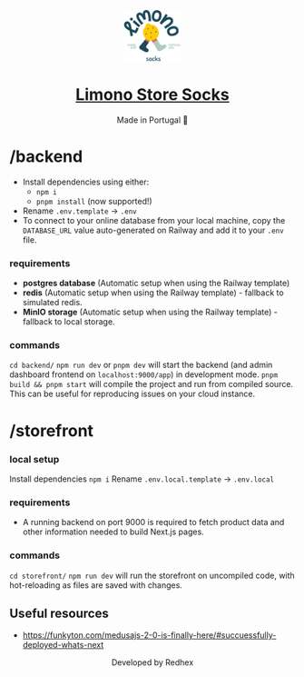<p align="center">
  <a href="https://limono.shop/">
    <picture>
      <source media="(prefers-color-scheme: dark)" srcset="https://raw.githubusercontent.com/redhexpt/limono-app/a7344dd408ce09601d27667010f898db4f732f7a/storefront/public/readme/limono.svg">
      <source media="(prefers-color-scheme: light)" srcset="https://raw.githubusercontent.com/redhexpt/limono-app/a7344dd408ce09601d27667010f898db4f732f7a/storefront/public/readme/limono.svg">
      <img alt="Limono logo" src="https://raw.githubusercontent.com/redhexpt/limono-app/a7344dd408ce09601d27667010f898db4f732f7a/storefront/public/readme/limono.svg" width=100>
    </picture>
  </a>
 
</p>

<h1 align="center">
  <a href="https://limono.shop/">Limono Store Socks</a>
</h1>

<p align="center">
Made in Portugal  🥳</p>


# /backend

- Install dependencies using either:
  - `npm i`
  - `pnpm install` (now supported!)
- Rename `.env.template` ->  `.env`
- To connect to your online database from your local machine, copy the `DATABASE_URL` value auto-generated on Railway and add it to your `.env` file.

### requirements
- **postgres database** (Automatic setup when using the Railway template)
- **redis** (Automatic setup when using the Railway template) - fallback to simulated redis.
- **MinIO storage** (Automatic setup when using the Railway template) - fallback to local storage.

### commands
`cd backend/`
`npm run dev` or `pnpm dev` will start the backend (and admin dashboard frontend on `localhost:9000/app`) in development mode.
`pnpm build && pnpm start` will compile the project and run from compiled source. This can be useful for reproducing issues on your cloud instance.

# /storefront

### local setup
Install dependencies `npm i`
Rename `.env.local.template` ->  `.env.local`

### requirements
- A running backend on port 9000 is required to fetch product data and other information needed to build Next.js pages.

### commands
`cd storefront/`
`npm run dev` will run the storefront on uncompiled code, with hot-reloading as files are saved with changes.

## Useful resources
- https://funkyton.com/medusajs-2-0-is-finally-here/#succuessfully-deployed-whats-next
  
<p align="center">
  Developed by Redhex
</p>
